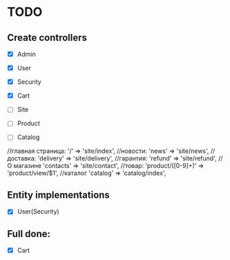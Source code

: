 # TODO

## Create controllers
* [X] Admin
* [X] User
* [X] Security
* [X] Cart
* [ ] Site
* [ ] Product
* [ ] Catalog


//главная страница:
'/' => 'site/index',
//новости:
'news' => 'site/news',
//доставка:
'delivery' => 'site/delivery',
//гарантия:
'refund' => 'site/refund',
// О магазине
'contacts' => 'site/contact',
//товар:
'product/([0-9]+)' => 'product/view/$1',
//каталог
'catalog' => 'catalog/index',

## Entity implementations

* [X] User(Security)

## Full done:

* [X] Cart